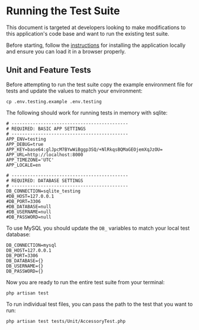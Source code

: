 # Running the Test Suite

This document is targeted at developers looking to make modifications to this application's code base and want to run the existing test suite.

Before starting, follow the [instructions](README.md#installation) for installing the application locally and ensure you can load it in a browser properly.

## Unit and Feature Tests

Before attempting to run the test suite copy the example environment file for tests and update the values to match your environment:

`cp .env.testing.example .env.testing`

The following should work for running tests in memory with sqlite:
```
# --------------------------------------------
# REQUIRED: BASIC APP SETTINGS
# --------------------------------------------
APP_ENV=testing
APP_DEBUG=true
APP_KEY=base64:glJpcM7BYwWiBggp3SQ/+NlRkqsBQMaGEOjemXqJzOU=
APP_URL=http://localhost:8000
APP_TIMEZONE='UTC'
APP_LOCALE=en

# --------------------------------------------
# REQUIRED: DATABASE SETTINGS
# --------------------------------------------
DB_CONNECTION=sqlite_testing
#DB_HOST=127.0.0.1
#DB_PORT=3306
#DB_DATABASE=null
#DB_USERNAME=null
#DB_PASSWORD=null
```

To use MySQL you should update the `DB_` variables to match your local test database:
```
DB_CONNECTION=mysql
DB_HOST=127.0.0.1
DB_PORT=3306
DB_DATABASE={}
DB_USERNAME={}
DB_PASSWORD={}
```

Now you are ready to run the entire test suite from your terminal:

`php artisan test`

To run individual test files, you can pass the path to the test that you want to run:

`php artisan test tests/Unit/AccessoryTest.php`
